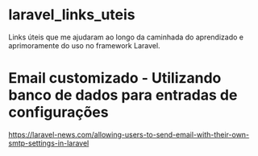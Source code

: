 # laravel_links_uteis
Links úteis que me ajudaram ao longo da caminhada do aprendizado e aprimoramente do uso no framework Laravel.

# Email customizado - Utilizando banco de dados para entradas de configurações
https://laravel-news.com/allowing-users-to-send-email-with-their-own-smtp-settings-in-laravel

